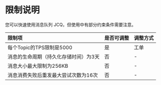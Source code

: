 # 限制说明

您可以快速使用消息队列 JCQ，但使用中有部分约束条件需要注意。

| 限制项	| 是否可调整	| 调整方式 |
| :- | :- | :- |
|每个Topic的TPS限制是5000	|是	|工单|
|消息的生命周期（持久化存储时间）为3天 |否	|-|
|消息大小最大限制为256KB	|否	|-|
|消息消费失败后重发最大尝试次数为16次 |否	|-|


